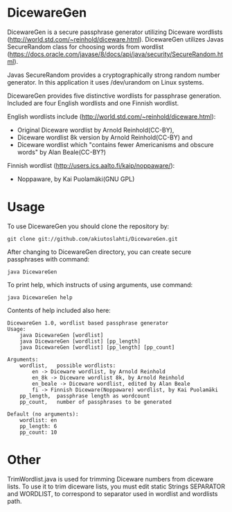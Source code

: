 # DicewareGen

DicewareGen is a secure passphrase generator utilizing Diceware wordlists (http://world.std.com/~reinhold/diceware.html).
DicewareGen utilizes Javas SecureRandom class for choosing words from wordlist (https://docs.oracle.com/javase/8/docs/api/java/security/SecureRandom.html).

Javas SecureRandom provides a cryptographically strong random number generator. In this application it uses /dev/urandom on Linux systems.

DicewareGen provides five distinctive wordlists for passphrase generation. Included are four English wordlists and one Finnish wordlist.

English wordlists include (http://world.std.com/~reinhold/diceware.html):
* Original Diceware wordlist by Arnold Reinhold(CC-BY),
* Diceware wordlist 8k version by Arnold Reinhold(CC-BY) and
* Diceware wordlist which "contains fewer Americanisms and obscure words" by Alan Beale(CC-BY?)

Finnish wordlist (http://users.ics.aalto.fi/kaip/noppaware/):
* Noppaware, by Kai Puolamäki(GNU GPL) 

# Usage

To use DicewareGen you should clone the repository by:

```git clone git://github.com/akiutoslahti/DicewareGen.git```

After changing to DicewareGen directory, you can create secure passphrases with command:

```java DicewareGen```

To print help, which instructs of using arguments, use command:

```java DicewareGen help```

Contents of help included also here:
```
DicewareGen 1.0, wordlist based passphrase generator
Usage:
    java DicewareGen [wordlist]
    java DicewareGen [wordlist] [pp_length]
    java DicewareGen [wordlist] [pp_length] [pp_count]

Arguments:
    wordlist,	possible wordlists:
        en -> Diceware wordlist, by Arnold Reinhold
        en_8k -> Diceware wordlist 8k, by Arnold Reinhold
        en_beale -> Diceware wordlist, edited by Alan Beale
        fi -> Finnish Diceware(Noppaware) wordlist, by Kai Puolamäki
    pp_length,	passphrase length as wordcount
    pp_count,	number of passphrases to be generated

Default (no arguments):
    wordlist: en
    pp_length: 6
    pp_count: 10
```

# Other

TrimWordlist.java is used for trimming Diceware numbers from diceware lists.
To use it to trim diceware lists, you must edit static Strings SEPARATOR and WORDLIST, to correspond to separator used in wordlist and wordlists path.
